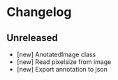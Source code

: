 # Changelog

## Unreleased

* [new] AnotatedImage class
* [new] Read pixelsize from image
* [new] Export annotation to json
